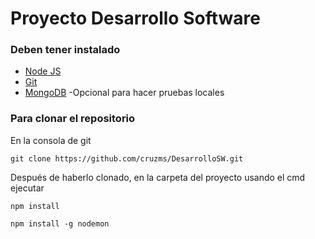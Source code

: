 # Proyecto Desarrollo Software

### Deben tener instalado
* [Node JS](https://nodejs.org/dist/v8.11.1/node-v8.11.1-x64.msi)
* [Git](https://git-scm.com/downloads)
* [MongoDB](https://www.mongodb.com/download-center#community) -Opcional para hacer pruebas locales

### Para clonar el repositorio

En la consola de git

```
git clone https://github.com/cruzms/DesarrolloSW.git
```

Después de haberlo clonado, en la carpeta del proyecto usando el cmd ejecutar

```
npm install
```

```
npm install -g nodemon
```